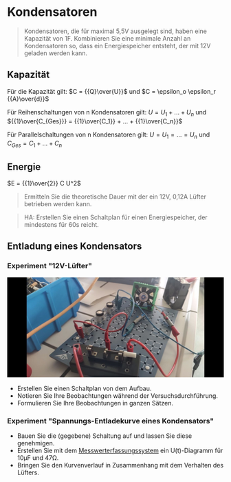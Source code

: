 Kondensatoren
======================

> Kondensatoren, die für maximal 5,5V ausgelegt sind, haben eine Kapazität von 1F. Kombinieren Sie eine minimale Anzahl an Kondensatoren so, dass ein Energiespeicher entsteht, der mit 12V geladen werden kann.

## Kapazität

Für die Kapazität gilt: $C = {{Q}\over{U}}$ und $C = \epsilon_o \epsilon_r {{A}\over{d}}$

Für Reihenschaltungen von n Kondensatoren gilt: $U = U_1 + ... + U_n$ und ${{1}\over{C_{Ges}}} = {{1}\over{C_1}} + ... + {{1}\over{C_n}}$

Für Parallelschaltungen von n Kondensatoren gilt: $U = U_1 = ... = U_n$ und $C_{Ges} = C_1 + ... + C_n$

## Energie

$E = {{1}\over{2}} C U^2$

> Ermitteln Sie die theoretische Dauer mit der ein 12V, 0,12A Lüfter betrieben werden kann.

> HA: Erstellen Sie einen Schaltplan für einen Energiespeicher, der mindestens für 60s reicht.

## Entladung eines Kondensators

### Experiment "12V-Lüfter"

![](Luefter-Goldcap.jpg)

- Erstellen Sie einen Schaltplan von dem Aufbau.
- Notieren Sie Ihre Beobachtungen während der Versuchsdurchführung.
- Formulieren Sie Ihre Beobachtungen in ganzen Sätzen.

### Experiment "Spannungs-Entladekurve eines Kondensators"

- Bauen Sie die (gegebene) Schaltung auf und lassen Sie diese genehmigen.
- Erstellen Sie mit dem [Messwerterfassungssystem](https://www.phywe.de/sensoren-software/mess-software-apps/measureapp-die-kostenlose-mess-software-fuer-alle-endgeraete_2274_3205/) ein U(t)-Diagramm für 10µF und 47Ω.
- Bringen Sie den Kurvenverlauf in Zusammenhang mit dem Verhalten des Lüfters.
